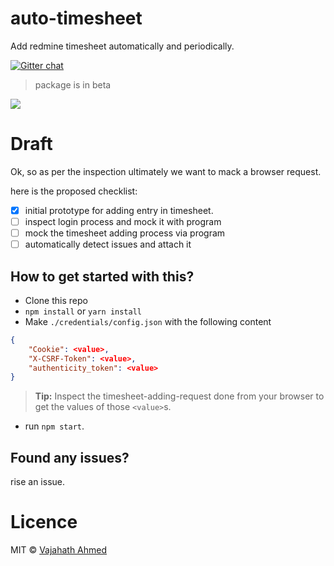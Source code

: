 # auto-timesheet
Add redmine timesheet automatically and periodically.

[![Gitter chat](https://badges.gitter.im/npm-sqlify/gitter.png)](https://gitter.im/auto-timesheet/Lobby?utm_source=share-link&utm_medium=link&utm_campaign=share-link)

> package is in beta

![](https://cdn.dribbble.com/users/92827/screenshots/2652793/lab-icon.png)

# Draft

Ok, so as per the inspection ultimately we want to mack a browser request.

here is the proposed checklist:
- [x] initial prototype for adding entry in timesheet.
- [ ] inspect login process and mock it with program
- [ ] mock the timesheet adding process via program
- [ ] automatically detect issues and attach it

## How to get started with this?
- Clone this repo
- `npm install` or `yarn install`
- Make `./credentials/config.json` with the following content
```json
{
    "Cookie": <value>,
    "X-CSRF-Token": <value>,
    "authenticity_token": <value>
}
```
> **Tip:** Inspect the timesheet-adding-request done from your browser to get the values of those `<value>`s. 
- run `npm start`.

## Found any issues?
rise an issue.

# Licence
MIT &copy; [Vajahath Ahmed](https://twitter.com/vajahath7)
